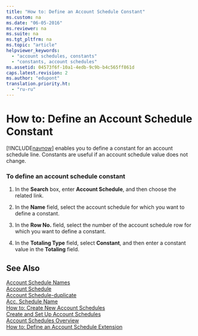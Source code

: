 ```yaml
---
title: "How to: Define an Account Schedule Constant"
ms.custom: na
ms.date: "06-05-2016"
ms.reviewer: na
ms.suite: na
ms.tgt_pltfrm: na
ms.topic: "article"
helpviewer_keywords: 
  - "account schedules, constants"
  - "constants, account schedules"
ms.assetid: 04573f6f-10a1-4edb-9c9b-b4c565ff861d
caps.latest.revision: 2
ms.author: "edupont"
translation.priority.ht: 
  - "ru-ru"
---
```

# How to: Define an Account Schedule Constant
[!INCLUDE[navnow](../../ApplicationDesign/includes/navnow_md.md)] enables you to define a constant for an account schedule line. Constants are useful if an account schedule value does not change.  
  
### To define an account schedule constant  
  
1.  In the **Search** box, enter **Account Schedule**, and then choose the related link.  
  
2.  In the **Name** field, select the account schedule for which you want to define a constant.  
  
3.  In the **Row No.** field, select the number of the account schedule row for which you want to define a constant.  
  
4.  In the **Totaling Type** field, select **Constant**, and then enter a constant value in the **Totaling** field.  
  
## See Also  
 [Account Schedule Names](assetId:///7d5f3f62-f869-4b01-a4cf-566bb5d9eeb7)   
 [Account Schedule](assetId:///54b79a65-bd11-40a9-b130-4b2932f20943)   
 [Account Schedule\-duplicate](../Topic/\($%20R_25%20Account%20Schedule%20$\)-duplicate.md)   
 [Acc. Schedule Name](assetId:///ac8560bd-fc36-4b36-aee6-25fa337de643)   
 [How to: Create New Account Schedules](../../BusinessIntelligence/how-to-create-new-account-schedules.md)   
 [Create and Set Up Account Schedules](../../BusinessIntelligence/create-and-set-up-account-schedules.md)   
 [Account Schedules Overview](../../LocalFunctionalityForMicrosoftDynamicsNav2016/Russia/account-schedules-overview.md)   
 [How to: Define an Account Schedule Extension](../../LocalFunctionalityForMicrosoftDynamicsNav2016/Russia/how-to-define-an-account-schedule-extension.md)